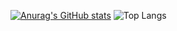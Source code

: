 [![Anurag's GitHub stats](https://github-readme-stats.vercel.app/api?username=8bury&theme=tokyonight)](https://github.com/anuraghazra/github-readme-stats)
![Top Langs](https://github-readme-stats.vercel.app/api/top-langs/?username=8bury&layout=compact&theme=tokyonight)
